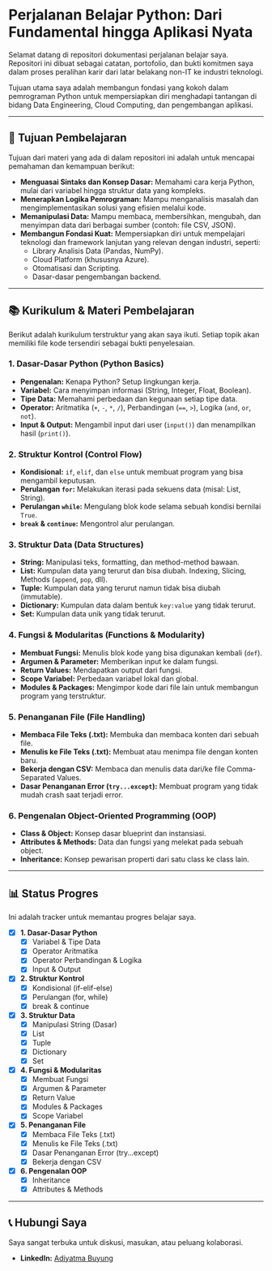 # Perjalanan Belajar Python: Dari Fundamental hingga Aplikasi Nyata

Selamat datang di repositori dokumentasi perjalanan belajar saya. Repositori ini dibuat sebagai catatan, portofolio, dan bukti komitmen saya dalam proses peralihan karir dari latar belakang non-IT ke industri teknologi.

Tujuan utama saya adalah membangun fondasi yang kokoh dalam pemrograman Python untuk mempersiapkan diri menghadapi tantangan di bidang Data Engineering, Cloud Computing, dan pengembangan aplikasi.

---

## 🎯 Tujuan Pembelajaran

Tujuan dari materi yang ada di dalam repositori ini adalah untuk mencapai pemahaman dan kemampuan berikut:

-   **Menguasai Sintaks dan Konsep Dasar:** Memahami cara kerja Python, mulai dari variabel hingga struktur data yang kompleks.
-   **Menerapkan Logika Pemrograman:** Mampu menganalisis masalah dan mengimplementasikan solusi yang efisien melalui kode.
-   **Memanipulasi Data:** Mampu membaca, membersihkan, mengubah, dan menyimpan data dari berbagai sumber (contoh: file CSV, JSON).
-   **Membangun Fondasi Kuat:** Mempersiapkan diri untuk mempelajari teknologi dan framework lanjutan yang relevan dengan industri, seperti:
    -   Library Analisis Data (Pandas, NumPy).
    -   Cloud Platform (khususnya Azure).
    -   Otomatisasi dan Scripting.
    -   Dasar-dasar pengembangan backend.

---

## 📚 Kurikulum & Materi Pembelajaran

Berikut adalah kurikulum terstruktur yang akan saya ikuti. Setiap topik akan memiliki file kode tersendiri sebagai bukti penyelesaian.

### 1. Dasar-Dasar Python (Python Basics)
-   **Pengenalan:** Kenapa Python? Setup lingkungan kerja.
-   **Variabel:** Cara menyimpan informasi (String, Integer, Float, Boolean).
-   **Tipe Data:** Memahami perbedaan dan kegunaan setiap tipe data.
-   **Operator:** Aritmatika (`+`, `-`, `*`, `/`), Perbandingan (`==`, `>`), Logika (`and`, `or`, `not`).
-   **Input & Output:** Mengambil input dari user (`input()`) dan menampilkan hasil (`print()`).

### 2. Struktur Kontrol (Control Flow)
-   **Kondisional:** `if`, `elif`, dan `else` untuk membuat program yang bisa mengambil keputusan.
-   **Perulangan `for`:** Melakukan iterasi pada sekuens data (misal: List, String).
-   **Perulangan `while`:** Mengulang blok kode selama sebuah kondisi bernilai `True`.
-   **`break` & `continue`:** Mengontrol alur perulangan.

### 3. Struktur Data (Data Structures)
-   **String:** Manipulasi teks, formatting, dan method-method bawaan.
-   **List:** Kumpulan data yang terurut dan bisa diubah. Indexing, Slicing, Methods (`append`, `pop`, dll).
-   **Tuple:** Kumpulan data yang terurut namun tidak bisa diubah (immutable).
-   **Dictionary:** Kumpulan data dalam bentuk `key:value` yang tidak terurut.
-   **Set:** Kumpulan data unik yang tidak terurut.

### 4. Fungsi & Modularitas (Functions & Modularity)
-   **Membuat Fungsi:** Menulis blok kode yang bisa digunakan kembali (`def`).
-   **Argumen & Parameter:** Memberikan input ke dalam fungsi.
-   **Return Values:** Mendapatkan output dari fungsi.
-   **Scope Variabel:** Perbedaan variabel lokal dan global.
-   **Modules & Packages:** Mengimpor kode dari file lain untuk membangun program yang terstruktur.

### 5. Penanganan File (File Handling)
-   **Membaca File Teks (.txt):** Membuka dan membaca konten dari sebuah file.
-   **Menulis ke File Teks (.txt):** Membuat atau menimpa file dengan konten baru.
-   **Bekerja dengan CSV:** Membaca dan menulis data dari/ke file Comma-Separated Values.
-   **Dasar Penanganan Error (`try...except`):** Membuat program yang tidak mudah crash saat terjadi error.

### 6. Pengenalan Object-Oriented Programming (OOP)
-   **Class & Object:** Konsep dasar blueprint dan instansiasi.
-   **Attributes & Methods:** Data dan fungsi yang melekat pada sebuah object.
-   **Inheritance:** Konsep pewarisan properti dari satu class ke class lain.

---

## 📊 Status Progres

Ini adalah tracker untuk memantau progres belajar saya.

-   [x] **1. Dasar-Dasar Python**
    -   [x] Variabel & Tipe Data
    -   [x] Operator Aritmatika
    -   [x] Operator Perbandingan & Logika
    -   [x] Input & Output
-   [x] **2. Struktur Kontrol**
    -   [x] Kondisional (if-elif-else)
    -   [x] Perulangan (for, while)
    -   [x] break & continue
-   [x] **3. Struktur Data**
    -   [x] Manipulasi String (Dasar)
    -   [x] List
    -   [x] Tuple
    -   [x] Dictionary
    -   [x] Set
-   [x] **4. Fungsi & Modularitas**
    - [x] Membuat Fungsi
    - [x] Argumen & Parameter
    - [x] Return Value
    - [x] Modules & Packages
    - [x] Scope Variabel 
-   [x] **5. Penanganan File**
    - [x] Membaca File Teks (.txt)
    - [x] Menulis ke File Teks (.txt)
    - [x] Dasar Penanganan Error (try...except)
    - [x] Bekerja dengan CSV
-   [x] **6. Pengenalan OOP**
    - [x] Inheritance
    - [x] Attributes & Methods

---

## 📞 Hubungi Saya

Saya sangat terbuka untuk diskusi, masukan, atau peluang kolaborasi.

-   **LinkedIn:** [Adiyatma Buyung](https://www.linkedin.com/in/adiyatma-buyung/)
